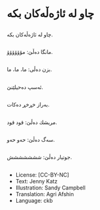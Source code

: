 # چاو لە ئاژەڵەكان بكە

##
چاو لە ئاژەڵەكان بكە.

##
مانگا دەڵێ: مۆۆۆۆۆۆ.

##
بزن دەڵی: ما، ما، ما.

##
ئەسپ دەحیلێنێ.

##
بەراز خڕخڕ دەكات.

##
مریشك دەڵێ: قود قود.

##
سەگ دەڵێ: حەو حەو.

##
جوتیار دەڵێ: ششششششش.

##
* License: [CC-BY-NC]
* Text: Jenny Katz
* Illustration: Sandy Campbell
* Translation: Agri Afshin
* Language: ckb
